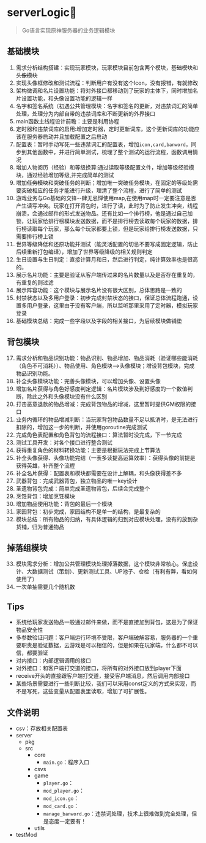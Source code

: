 # serverLogic🎉️

> Go语言实现原神服务器的业务逻辑模块

## 基础模块

1. 需求分析结构搭建：实现玩家模块，玩家模块目前包含两个模块，~~基础模块~~和~~头像模块~~
2. 实现头像框修改和测试流程：判断用户有没有这个Icon，没有报错，有就修改
3. 架构微调和名片设置功能：将对外接口都移动到了玩家的主体下，同时增加名片设置功能，和头像设置功能的逻辑一样
4. 名字和签名系统（初遇公共管理模块：名字和签名的更新，对违禁词汇的简单处理，处理分为内部自带的违禁词库和不断更新的外界接口
5. main函数主线程设计前瞻：主要是利用协程
6. 定时器和违禁词库的启用:增加定时器，定时更新词库，这个更新词库的功能应该在服务器启动并且加载配置之后启动
7. 配置表：暂时手动写死一些违禁词汇的配置表，增加`icon,card,banword`，同步到其他函数中，并进行简单测试，梳理了整个测试的运行流程，函数调用情况
8. 增加人物阅历（经验）和等级换算:通过读取等级配置文件，增加等级经验模块，通过经验增加等级,并完成简单的测试
9. 增加~~任务模块~~和突破任务的判断；增加唯一突破任务模块，在固定的等级处需要突破相应的任务才能进行升级，理清了整个流程，进行了简单的测试
10. 游戏业务与Go基础的交锋--肆无忌惮使用map,在使用map时一定要注意是否产生读写冲突。玩家在打开背包时，进行了读，此时为了防止发生冲突，线程崩溃，会通过邮件的形式发送物品。还有比如一个排行榜，他是通过自己加锁，让玩家给排行榜模块发送数据，而不是排行榜去读取每个玩家的数据，排行榜读取每个玩家，那么每个玩家都要上锁，但是玩家给排行榜发送数据，只需要排行榜上锁
11. 世界等级降低和还原功能并测试（能灵活配置的切忌不要写成固定逻辑，防止后续重新打包编译），增加了世界等级降级的相关规则判定
12. 生日设置与生日判定：直接计算月和日，然后进行判定，纯计算效率也是很高的。
13. 展示名片功能：主要是验证从客户端传过来的名片数量以及是否存在重复的，有重复的则过滤
14. 展示阵容功能：这个模块与展示名片没有很大区别，总体思路是一致的
15. 封禁状态以及多用户登录：初步完成封禁状态的接口，保证总体流程跑通，设置多用户登录，这里由于没有客户端，所以监听那里采用了定时器，模拟玩家登录
16. 基础模块总结：完成一些字段以及字段的相关接口，为后续模块做铺垫

## 背包模块

17. 需求分析和物品识别功能：物品识别、物品增加、物品消耗（验证哪些能消耗（角色不可消耗））、物品使用、角色模块-->头像模块；增设背包模块，完成物品识别功能。
18. 补全头像模块功能：完善头像模块，可以增加头像、设置头像
19. 增加名片获得与角色好感度判定逻辑：名片模块涉及到好感度的一个数值判断，除此之外和头像模块没有什么区别
20. 打击恶意退款的物品增减：完成背包物品的增减，这里暂时提供GM权限的接口
21. 业务内循环的物品增减判断：当玩家背包物品数量不足以抵消时，是无法进行扣除的，增加这一步的判断，并使用goroutine完成测试
22. 完成角色表配置和角色背包的流程接口：算法暂时没完成，下一节完成
23. 测试工具开发：对各个接口进行整合测试
24. 获得重复角色的材料转换功能：主要是根据玩法完成上节算法
25. 补全头像获得、头像功能完结（一表多读提高运算效率）：获得头像的前提是获得英雄，补齐整个流程
26. 补全名片获得：配置表和模块都需要在设计上解耦，和头像获得差不多
27. 武器背包：完成武器背包，独立物品的唯一key设计
28. 圣遗物背包完成：简单完成圣遗物背包，后续会完成整个
29. 烹饪背包：增加烹饪模块
30. 增加物品使用功能：背包的最后一个模块
31. 家园背包：初步完成，家园结构不是单一的结构，是最复杂的
32. 模块总结：所有物品的归纳，有具体逻辑的归到对应模块处理，没有的放到杂货铺，归为普通物品

## 掉落组模块
33. 模块需求分析：增加公共管理模块处理掉落数据，这个模块非常核心。保底设计、大数据测试（策划）、更新测试工具、UP池子、仓检（有利有弊，看如何使用了）
34. 一次单抽需要几个随机数
## Tips

- 系统给玩家发送物品一般通过邮件来做，而不是直接加到背包，这是为了保证物品安全性
- 多参数验证问题：客户端运行环境不受限，客户端破解容易，服务器的一个重要职责是验证数据，云游戏是可以相信的，但是如果在玩家端，什么都不可以信，都要验证
- 对内接口：内部逻辑调用的接口
- 对外接口：和客户端打交道的接口，将所有的对外接口放到player下面
- receive开头的直接跟客户端打交道，接受客户端消息，然后调用内部接口
- 某些场景需要进行一些判断比较，我们可以采用const定义的方式来实现，而不是写死，这些变量从配置表里读取，增加了可扩展性。 

## 文件说明

- csv：存放相关配置表
- server
  - pkg
  - src
    - core
      - `main.go`：程序入口
    - csvs
    - game
      - `player.go`：
      - `mod_player.go`：
      - `mod_icon.go`：
      - `mod_card.go`：
      - `manage_banword.go`：违禁词处理，技术上很难做到完全处理，但是态度一定要有！
    - utils
- testMod
